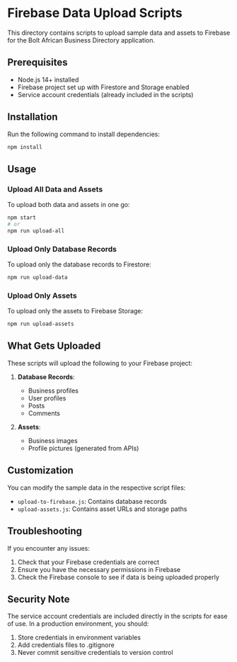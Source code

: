 # Firebase Data Upload Scripts

This directory contains scripts to upload sample data and assets to Firebase for the Bolt African Business Directory application.

## Prerequisites

- Node.js 14+ installed
- Firebase project set up with Firestore and Storage enabled
- Service account credentials (already included in the scripts)

## Installation

Run the following command to install dependencies:

```bash
npm install
```

## Usage

### Upload All Data and Assets

To upload both data and assets in one go:

```bash
npm start
# or
npm run upload-all
```

### Upload Only Database Records

To upload only the database records to Firestore:

```bash
npm run upload-data
```

### Upload Only Assets

To upload only the assets to Firebase Storage:

```bash
npm run upload-assets
```

## What Gets Uploaded

These scripts will upload the following to your Firebase project:

1. **Database Records**:
   - Business profiles
   - User profiles
   - Posts
   - Comments

2. **Assets**:
   - Business images
   - Profile pictures (generated from APIs)
   
## Customization

You can modify the sample data in the respective script files:

- `upload-to-firebase.js`: Contains database records
- `upload-assets.js`: Contains asset URLs and storage paths

## Troubleshooting

If you encounter any issues:

1. Check that your Firebase credentials are correct
2. Ensure you have the necessary permissions in Firebase
3. Check the Firebase console to see if data is being uploaded properly

## Security Note

The service account credentials are included directly in the scripts for ease of use. In a production environment, you should:

1. Store credentials in environment variables
2. Add credentials files to .gitignore
3. Never commit sensitive credentials to version control 
